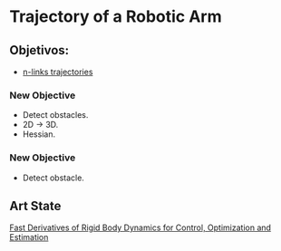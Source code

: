 # Trajectory of a Robotic Arm

## Objetivos:

- [n-links trajectories](roboticArm10.md)
### New Objective
- Detect obstacles.
- 2D -> 3D.
- Hessian.

### New Objective
- Detect obstacle.

## Art State
[Fast Derivatives of Rigid Body Dynamics for Control, Optimization and Estimation](https://iit-dlslab.github.io/papers/neunert16simpar.pdf)


